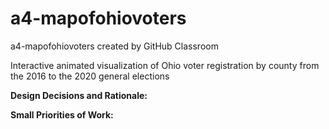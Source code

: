 # a4-mapofohiovoters
a4-mapofohiovoters created by GitHub Classroom

Interactive animated visualization of Ohio voter registration by county from the 2016 to the 2020 general elections

**Design Decisions and Rationale:**

**Small Priorities of Work:**
